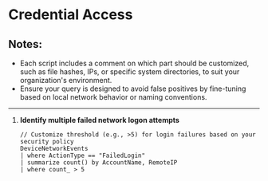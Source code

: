 # Credential Access

## Notes:
- Each script includes a comment on which part should be customized, such as file hashes, IPs, or specific system directories, to suit your organization's environment.
- Ensure your query is designed to avoid false positives by fine-tuning based on local network behavior or naming conventions.

---

1. **Identify multiple failed network logon attempts**
   ```kql
   // Customize threshold (e.g., >5) for login failures based on your security policy
   DeviceNetworkEvents
   | where ActionType == "FailedLogin"
   | summarize count() by AccountName, RemoteIP
   | where count_ > 5
   ```

